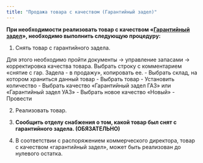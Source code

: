 ```yaml
---
title: "Продажа товара с качеством (Гарантийный задел)"
---
```


**При необходимости реализовать товар с качеством «[Гарантийный задел](notesorg/Гарантийный%20задел.md)», необходимо выполнить следующую процедуру:**

1.  Снять товар с гарантийного задела.

Для этого необходимо пройти документы → управление запасами → корректировка качества товара. Выбрать строку с комментарием «снятие с гар. Задела - в продажу», копировать ее.
	-   Выбрать склад, на котором храниться данный товар
	-   Выбрать товар
	-   Установить количество
	-   Выбрать качество «Гарантийный задел ГАЗ» или «Гарантийный задел УАЗ»
	-   Выбрать новое качество «Новый»
	-   Провести

2.  Реализовать товар.
  
3.  **Сообщить отделу снабжения о том, какой товар был снят с гарантийного задела. (ОБЯЗАТЕЛЬНО)**
  
4.  В соответствии с распоряжением коммерческого директора, товар с качеством «гарантийный задел», может быть реализован до нулевого остатка.